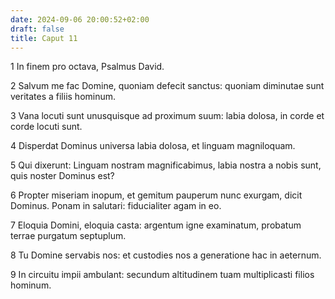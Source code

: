 ```yaml
---
date: 2024-09-06 20:00:52+02:00
draft: false
title: Caput 11
---
```





1 In finem pro octava, Psalmus David.

2 Salvum me fac Domine, quoniam defecit sanctus: quoniam diminutae sunt veritates a filiis hominum.

3 Vana locuti sunt unusquisque ad proximum suum: labia dolosa, in corde et corde locuti sunt.

4 Disperdat Dominus universa labia dolosa, et linguam magniloquam.

5 Qui dixerunt: Linguam nostram magnificabimus, labia nostra a nobis sunt, quis noster Dominus est?

6 Propter miseriam inopum, et gemitum pauperum nunc exurgam, dicit Dominus. Ponam in salutari: fiducialiter agam in eo.

7 Eloquia Domini, eloquia casta: argentum igne examinatum, probatum terrae purgatum septuplum.

8 Tu Domine servabis nos: et custodies nos a generatione hac in aeternum.

9 In circuitu impii ambulant: secundum altitudinem tuam multiplicasti filios hominum.

